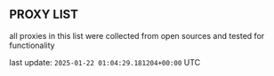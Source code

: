 ## PROXY LIST

all proxies in this list were collected from open sources and tested for functionality

last update: `2025-01-22 01:04:29.181204+00:00` UTC